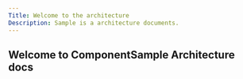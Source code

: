 ```yaml
---
Title: Welcome to the architecture
Description: Sample is a architecture documents.
---
```


## Welcome to ComponentSample Architecture docs

